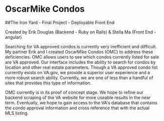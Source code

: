 # OscarMike Condos

##The Iron Yard - Final Project - Deployable Front End

Created by Erik Douglas (Backend - Ruby on Rails) & Stella Ma (Front End - angular)

Searching for VA approved condos is currently very inefficient and difficult. My partner Erik and I created OscarMike Condos (OMC) to address these deficiencies. OMC allows users to see which condos currently listed for sale are VA approved. Our interface includes the ability to search for condos by location and other real estate parameters. Though a VA approved condo list currently exists on VA.gov, we provide a superior user experience and a more robust search ability. Currently, we are one of less than a handful of sites that provides this type of information.

OMC currently is in its proof of concept stage. We hope to refine our backend scraping of the VA website for more useable results in the near term. Eventually, we hope to gain access to the VA's database that contains the condo approval information and cross reference that with the actual MLS listing.
